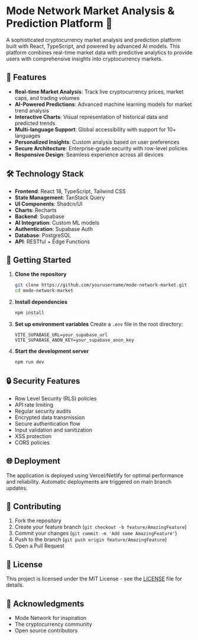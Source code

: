 # Mode Network Market Analysis & Prediction Platform 🚀

A sophisticated cryptocurrency market analysis and prediction platform built with React, TypeScript, and powered by advanced AI models. This platform combines real-time market data with predictive analytics to provide users with comprehensive insights into cryptocurrency markets.

## 🌟 Features

- **Real-time Market Analysis**: Track live cryptocurrency prices, market caps, and trading volumes
- **AI-Powered Predictions**: Advanced machine learning models for market trend analysis
- **Interactive Charts**: Visual representation of historical data and predicted trends
- **Multi-language Support**: Global accessibility with support for 10+ languages
- **Personalized Insights**: Custom analysis based on user preferences
- **Secure Architecture**: Enterprise-grade security with row-level policies
- **Responsive Design**: Seamless experience across all devices

## 🛠 Technology Stack

- **Frontend**: React 18, TypeScript, Tailwind CSS
- **State Management**: TanStack Query
- **UI Components**: Shadcn/UI
- **Charts**: Recharts
- **Backend**: Supabase
- **AI Integration**: Custom ML models
- **Authentication**: Supabase Auth
- **Database**: PostgreSQL
- **API**: RESTful + Edge Functions

## 🚀 Getting Started

1. **Clone the repository**
   ```bash
   git clone https://github.com/yourusername/mode-network-market.git
   cd mode-network-market
   ```

2. **Install dependencies**
   ```bash
   npm install
   ```

3. **Set up environment variables**
   Create a `.env` file in the root directory:
   ```env
   VITE_SUPABASE_URL=your_supabase_url
   VITE_SUPABASE_ANON_KEY=your_supabase_anon_key
   ```

4. **Start the development server**
   ```bash
   npm run dev
   ```

## 🔒 Security Features

- Row Level Security (RLS) policies
- API rate limiting
- Regular security audits
- Encrypted data transmission
- Secure authentication flow
- Input validation and sanitization
- XSS protection
- CORS policies

## 🌐 Deployment

The application is deployed using Vercel/Netlify for optimal performance and reliability. Automatic deployments are triggered on main branch updates.

## 📝 Contributing

1. Fork the repository
2. Create your feature branch (`git checkout -b feature/AmazingFeature`)
3. Commit your changes (`git commit -m 'Add some AmazingFeature'`)
4. Push to the branch (`git push origin feature/AmazingFeature`)
5. Open a Pull Request

## 📄 License

This project is licensed under the MIT License - see the [LICENSE](LICENSE) file for details.

## 🤝 Acknowledgments

- Mode Network for inspiration
- The cryptocurrency community
- Open source contributors